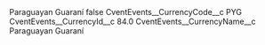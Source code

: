 <?xml version="1.0" encoding="UTF-8"?>
<CustomMetadata xmlns="http://soap.sforce.com/2006/04/metadata" xmlns:xsi="http://www.w3.org/2001/XMLSchema-instance" xmlns:xsd="http://www.w3.org/2001/XMLSchema">
    <label>Paraguayan Guaraní</label>
    <protected>false</protected>
    <values>
        <field>CventEvents__CurrencyCode__c</field>
        <value xsi:type="xsd:string">PYG</value>
    </values>
    <values>
        <field>CventEvents__CurrencyId__c</field>
        <value xsi:type="xsd:double">84.0</value>
    </values>
    <values>
        <field>CventEvents__CurrencyName__c</field>
        <value xsi:type="xsd:string">Paraguayan Guaraní</value>
    </values>
</CustomMetadata>
